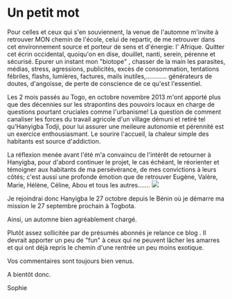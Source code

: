 # Un petit mot  #

Pour celles et ceux qui s'en souviennent, la venue de l'automne m'invite à retrouver MON chemin de l'école, celui de repartir, de me retrouver dans cet environnement source et porteur de sens et d'énergie: l' Afrique.
Quitter cet écrin occidental, quoiqu'on en dise, douillet, nanti, serein, pérenne et sécurisé.
Epurer un instant mon "biotope" , chasser de la main les parasites, médias, stress, agressions, publicités, excès de consommation, tentations fébriles, flashs, lumières, factures, mails inutiles,............ générateurs de doutes, d'angoisse, de perte de conscience de ce qu'est l'essentiel. 

Les 2 mois passés au Togo, en octobre novembre 2013 m'ont apporté plus que des décennies sur les strapontins des pouvoirs locaux en charge de questions pourtant cruciales comme l'urbanisme!
La question de comment canaliser les forces du travail agricole d'un village démuni et retiré tel qu'Hanyigba Todji, pour lui assurer une meileure autonomie et pérennité est un exercice enthousiasmant. Le sourire l'accueil, la chaleur simple des habitants est source d'addiction.

La réflexion menée avant l'été m'a convaincu de l'intérêt de retourner à Hanyigba, pour d'abord continuer le projet, le cas échéant, le réorienter et témoigner aux habitants de ma persévérance, de mes convictions à leurs côtés; c'est aussi une profonde émotion que de retrouver Eugène, Valère, Marie, Hélène, Céline, Abou et tous les autres.......
![](http://i.imgur.com/Sz6nJLA.jpg)
 
Je rejoindrai donc Hanyigba le 27 octobre depuis le Bénin où je démarre ma mission le 27 septembre prochain à Togbota.
 
Ainsi, un automne bien agréablement chargé.

Plutôt assez sollicitée par de présumés abonnés je relance ce blog . Il devrait apporter un peu de "fun" à ceux qui ne peuvent lâcher les amarres et qui ont déjà repris le chemin d'une rentrée un peu moins exotique.

Vos commentaires sont toujours bien venus.

A bientôt donc.

Sophie